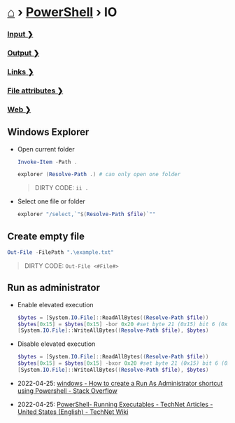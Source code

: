 # [⌂](../../README.md) › [PowerShell](../../README.md) › IO

### [Input ❯](input.md)
### [Output ❯](output.md)
### [Links ❯](links.md)
### [File attributes ❯](file-attributes.md)
### [Web ❯](web.md)

## Windows Explorer

- Open current folder
    ```powershell
    Invoke-Item -Path .
    ```
    ```powershell
    explorer (Resolve-Path .) # can only open one folder
    ```
    > DIRTY CODE: `ii .`

- Select one file or folder
    ```powershell
    explorer "/select,`"$(Resolve-Path $file)`""
    ```

## Create empty file

```powershell
Out-File -FilePath ".\example.txt"
```
> DIRTY CODE: `Out-File <#File#>`


## Run as administrator

- Enable elevated execution
    ```powershell
    $bytes = [System.IO.File]::ReadAllBytes((Resolve-Path $file))
    $bytes[0x15] = $bytes[0x15] -bor 0x20 #set byte 21 (0x15) bit 6 (0x20) ON
    [System.IO.File]::WriteAllBytes((Resolve-Path $file), $bytes)
    ```

- Disable elevated execution
    ```powershell
    $bytes = [System.IO.File]::ReadAllBytes((Resolve-Path $file))
    $bytes[0x15] = $bytes[0x15] -bxor 0x20 #set byte 21 (0x15) bit 6 (0x20) ON
    [System.IO.File]::WriteAllBytes((Resolve-Path $file), $bytes)
    ```



- 2022-04-25: [windows - How to create a Run As Administrator shortcut using Powershell - Stack Overflow](https://stackoverflow.com/questions/28997799/how-to-create-a-run-as-administrator-shortcut-using-powershell)
- 2022-04-25: [PowerShell- Running Executables - TechNet Articles - United States (English) - TechNet Wiki](https://social.technet.microsoft.com/wiki/contents/articles/7703.powershell-running-executables.aspx)
